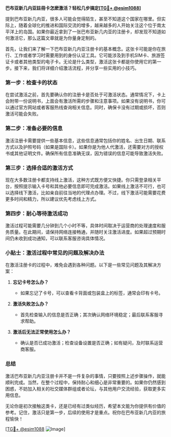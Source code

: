 **巴布亚新几内亚註冊卡怎麽激活？轻松几步搞定[[TG💪+ @esim1088](https://t.me/s/esim1088)]**

提到巴布亚新几内亚，很多人可能会觉得陌生，甚至不知道这个国家在哪里。但实际上，随着全球化的推进和国际交流的增多，越来越多的人开始关注这个位于南太平洋上的岛国。如果你最近拿到了一张巴布亚新几内亚的注册卡，却发现不知道如何激活它，那么这篇文章就是为你量身定制的。

首先，让我们来了解一下巴布亚新几内亚注册卡的基本概念。这张卡可能是你在旅行、工作或者学习时需要用到的身份认证工具。它可能涉及到手机SIM卡、旅游签证卡或者其他类型的电子卡。无论是什么类型，激活这张卡都是你使用它的第一步。接下来，我们将详细介绍激活流程，并分享一些实用的小技巧。

### 第一步：检查卡的状态

在尝试激活之前，首先要确认你的注册卡是否处于可激活状态。通常情况下，卡上会附带一份说明书，上面会有激活所需的步骤和注意事项。如果没有说明书，你可以通过官方网站或者客服热线查询相关信息。同时，确保卡没有过期或损坏，否则激活可能会失败。

### 第二步：准备必要的信息

激活注册卡需要提供一些基本信息，这些信息通常包括你的姓名、出生日期、联系方式以及护照号码（如果是国际卡）。如果你是为他人代激活，还需要对方的授权书或其他证明文件。确保所有信息准确无误，因为错误的信息可能导致激活失败。

### 第三步：选择合适的激活方式

现在大多数注册卡都支持线上激活，这种方式既方便又快捷。你只需登录相关平台，按照提示输入卡号和其他必要信息即可完成激活。如果线上激活不可行，也可以选择线下激活，比如亲自前往当地的代理点办理。不过，线下激活可能需要花费更多时间和精力，所以建议优先考虑线上方式。

### 第四步：耐心等待激活成功

激活过程可能需要几分钟到几个小时不等，具体时间取决于运营商的处理速度和服务质量。在此期间，请保持网络连接畅通，并随时关注激活进度。如果超过预期时间仍未收到成功通知，可以联系客服咨询具体情况。

### 小贴士：激活过程中常见的问题及解决办法

在激活注册卡的过程中，难免会遇到各种问题。以下是一些常见问题及其解决方案：

1. **忘记卡号怎么办？**
   - 如果忘记了卡号，可以查看卡背面或包装盒上的标签，通常会印有卡号。
   
2. **激活失败怎么办？**
   - 首先检查输入的信息是否正确；其次确认网络环境稳定；最后联系客服寻求帮助。

3. **激活后无法正常使用怎么办？**
   - 确认是否已成功激活；检查设备设置是否正确；如有疑问，及时联系运营商客服。

### 总结

激活巴布亚新几内亚注册卡并不是一件复杂的事情，只要按照上述步骤操作，就能顺利完成。当然，在整个过程中，保持耐心和细心是非常重要的。如果你仍然感到困惑，不妨加入相关的社交媒体群组或者论坛，与其他用户交流经验，获取更多实用信息。

无论你是初次接触这类卡，还是已经有过类似经历，希望本文能为你提供有价值的参考。记住，激活只是第一步，后续的使用才是重点。祝你在巴布亚新几内亚的旅程愉快！

[[TG💪+ @esim1088](https://t.me/s/esim1088) ![Image](https://i.postimg.cc/4NQfJmqS/Snipaste-2025-05-13-00-14-12.png)]